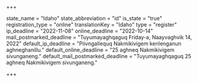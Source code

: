+++

state_name = "Idaho"
state_abbreviation = "id"
is_state = "true"
registration_type = "online"
translationKey = "Idaho"
type = "register"
ip_deadline = "2022-11-08"
online_deadline = "2022-10-14"
mail_postmarked_deadline = "Tuyumayaghqaguq Friday-a, Naayvaghvik 14, 2022"
default_ip_deadline = "Piivngallequq Nakmikivigem kenlenganun aghneghanillu."
default_online_deadline = "25 aghneq Nakmikivigem sivunganeng."
default_mail_postmarked_deadline = "Tuyumayaghqaguq 25 aghneq Nakmikivigem sivunganeng."

+++